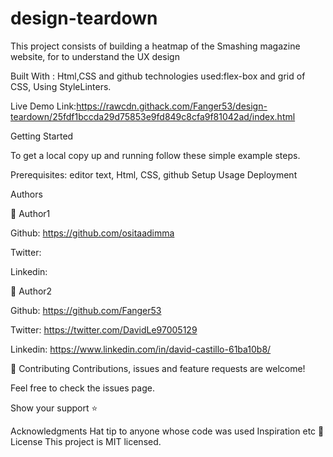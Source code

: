 # design-teardown
This project consists of building a heatmap of the Smashing magazine website, for to understand the UX design 




Built With : Html,CSS and github technologies used:flex-box and grid of CSS, Using StyleLinters. 

Live Demo Link:https://rawcdn.githack.com/Fanger53/design-teardown/25fdf1bccda29d75853e9fd849c8cfa9f81042ad/index.html


Getting Started

To get a local copy up and running follow these simple example steps.

Prerequisites: editor text, Html, CSS, github Setup Usage Deployment

Authors

👤 Author1

Github: https://github.com/ositaadimma

Twitter:

Linkedin: 

👤 Author2

Github: https://github.com/Fanger53

Twitter: https://twitter.com/DavidLe97005129

Linkedin: https://www.linkedin.com/in/david-castillo-61ba10b8/

🤝 Contributing Contributions, issues and feature requests are welcome!

Feel free to check the issues page.

Show your support ⭐️

Acknowledgments Hat tip to anyone whose code was used Inspiration etc 📝 License This project is MIT licensed.
